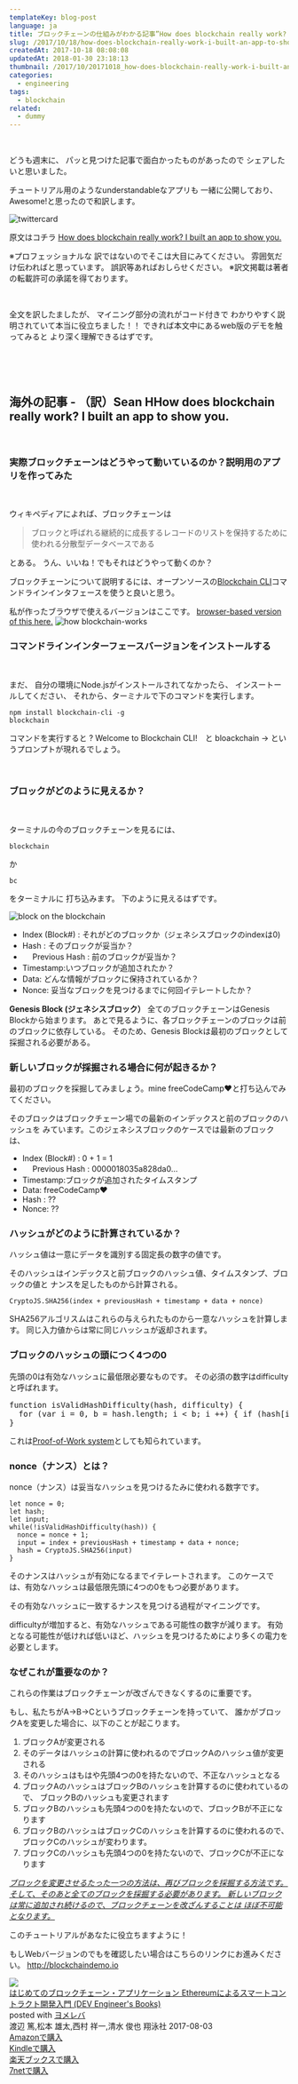 ```yaml
---
templateKey: blog-post
language: ja
title: ブロックチェーンの仕組みがわかる記事”How does blockchain really work? I built an app to show you.”を訳してみた
slug: /2017/10/18/how-does-blockchain-really-work-i-built-an-app-to-show-you-translate-ja
createdAt: 2017-10-18 08:08:08
updatedAt: 2018-01-30 23:18:13
thumbnail: /2017/10/20171018_how-does-blockchain-really-work-i-built-an-app-to-show-you-translate-ja/thumbnail.png
categories:
  - engineering
tags:
  - blockchain
related:
  - dummy
---
```


&nbsp;

どうも週末に、
パッと見つけた記事で面白かったものがあったので
シェアしたいと思いました。

チュートリアル用のようなunderstandableなアプリも
一緒に公開しており、
Awesome!と思ったので和訳します。

<img class="post-image" src="https://statics.ver-1-0.xyz/uploads/2017/10/20171018_how-does-blockchain-really-work-i-built-an-app-to-show-you-translate-ja/twittercard.png" alt="twittercard"/>

原文はコチラ
<a href="https://medium.freecodecamp.org/how-does-blockchain-really-work-i-built-an-app-to-show-you-6b70cd4caf7d">How does blockchain really work? I built an app to show you.</a>

※プロフェッショナルな
訳ではないのでそこは大目にみてください。
雰囲気だけ伝わればと思っています。
誤訳等あればおしらせください。
※訳文掲載は著者の転載許可の承諾を得ております。

&nbsp;

全文を訳したましたが、
マイニング部分の流れがコード付きで
わかりやすく説明されていて本当に役立ちました！！
できれば本文中にあるweb版のデモを触ってみると
より深く理解できるはずです。

&nbsp;

<div class="adsense-double-rect"></div>

&nbsp;
<h2 class="chapter">海外の記事 - （訳）Sean HHow does blockchain really work? I built an app to show you.</h2>
&nbsp;
<h3 class="section">実際ブロックチェーンはどうやって動いているのか？説明用のアプリを作ってみた</h3>


&nbsp;

ウィキペディアによれば、ブロックチェーンは
<blockquote>ブロックと呼ばれる継続的に成長するレコードのリストを保持するために
使われる分散型データベースである</blockquote>
とある。
うん、いいね！でもそれはどうやって動くのか？

ブロックチェーンについて説明するには、オープンソースの<a href="https://github.com/seanseany/blockchain-cli">Blockchain CLI</a>コマンドラインインタフェースを使うと良いと思う。

私が作ったブラウザで使えるバージョンはここです。
<a href="http://blockchaindemo.io/">browser-based version of this here.</a>
<img class="post-image" src="https://statics.ver-1-0.xyz/uploads/2017/10/20171018_how-does-blockchain-really-work-i-built-an-app-to-show-you-translate-ja/how-blockchain-works.png" alt="how blockchain-works"/>


<h3 class="section">コマンドラインインターフェースバージョンをインストールする</h3>


&nbsp;

まだ、
自分の環境にNode.jsがインストールされてなかったら、
インスートールしてください、
それから、ターミナルで下のコマンドを実行します。
```
npm install blockchain-cli -g
blockchain

```
コマンドを実行すると
? Welcome to Blockchain CLI!　と bloackchain →
というプロンプトが現れるでしょう。

&nbsp;
<h3 class="section">ブロックがどのように見えるか？</h3>


&nbsp;

ターミナルの今のブロックチェーンを見るには、
```
blockchain
```
か
```
bc
```
をターミナルに
打ち込みます。
下のように見えるはずです。

<img class="post-image" src="https://statics.ver-1-0.xyz/uploads/2017/10/20171018_how-does-blockchain-really-work-i-built-an-app-to-show-you-translate-ja/block-on-the-blockchain.png" alt="block on the blockchain"/>

<ul>
 	<li>Index (Block#) : それがどのブロックか（ジェネシスブロックのindexは0)</li>
 	<li>Hash : そのブロックが妥当か？</li>
 	<li>　 Previous Hash : 前のブロックが妥当か？</li>
 	<li>Timestamp:いつブロックが追加されたか？</li>
 	<li>Data: どんな情報がブロックに保持されているか？</li>
 	<li>Nonce: 妥当なブロックを見つけるまでに何回イテレートしたか？</li>
</ul>

**Genesis Block (ジェネシスブロック）**
全てのブロックチェーンはGenesis Blockから始まります。
あとで見るように、各ブロックチェーンのブロックは前のブロックに依存している。
そのため、Genesis Blockは最初のブロックとして採掘される必要がある。

<h3 class="section">新しいブロックが採掘される場合に何が起きるか？</h3>

最初のブロックを採掘してみましょう。mine freeCodeCamp♥︎と打ち込んでみてください。

そのブロックはブロックチェーン場での最新のインデックスと前のブロックのハッシュを
みています。このジェネシスブロックのケースでは最新のブロックは、

<ul>
 	<li>Index (Block#) : 0 + 1 = 1</li>
 	<li>　 Previous Hash : 0000018035a828da0…</li>
 	<li>Timestamp:ブロックが追加されたタイムスタンプ</li>
 	<li>Data: freeCodeCamp♥︎</li>
 	<li>Hash : ??</li>
 	<li>Nonce: ??</li>
</ul>

<h3 class="section">ハッシュがどのように計算されているか？</h3>

ハッシュ値は一意にデータを識別する固定長の数字の値です。

そのハッシュはインデックスと前ブロックのハッシュ値、タイムスタンプ、ブロックの値と
ナンスを足したものから計算される。

```
CryptoJS.SHA256(index + previousHash + timestamp + data + nonce)
```

SHA256アルゴリスムはこれらの与えられたものから一意なハッシュを計算します。
同じ入力値からは常に同じハッシュが返却されます。

<h3 class="section">ブロックのハッシュの頭につく4つの0</h3>

先頭の0は有効なハッシュに最低限必要なものです。
その必須の数字はdifficultyと呼ばれます。
<pre>function isValidHashDifficulty(hash, difficulty) {
  for (var i = 0, b = hash.length; i < b; i ++) { if (hash[i] !== '0') { break; } } return i >= difficulty;
}
</pre>
これは<a href="https://en.wikipedia.org/wiki/Proof-of-work_system">Proof-of-Work system</a>としても知られています。

<h3 class="section">nonce（ナンス）とは？</h3>

nonce（ナンス）は妥当なハッシュを見つけるたみに使われる数字です。

```
let nonce = 0;
let hash;
let input;
while(!isValidHashDifficulty(hash)) {
  nonce = nonce + 1;
  input = index + previousHash + timestamp + data + nonce;
  hash = CryptoJS.SHA256(input)
}

```
そのナンスはハッシュが有効になるまでイテレートされます。
このケースでは、有効なハッシュは最低限先頭に4つの0をもつ必要があります。

その有効なハッシュに一致するナンスを見つける過程がマイニングです。

difficultyが増加すると、有効なハッシュである可能性の数字が減ります。
有効となる可能性が低ければ低いほど、ハッシュを見つけるためにより多くの電力を必要とします。

<h3 class="section">なぜこれが重要なのか？</h3>

これらの作業はブロックチェーンが改ざんできなくするのに重要です。

もし、私たちがA->B->Cというブロックチェーンを持っていて、
誰かがブロックAを変更した場合に、以下のことが起こります。
<ol>
 	<li>ブロックAが変更される</li>
 	<li>そのデータはハッシュの計算に使われるのでブロックAのハッシュ値が変更される</li>
 	<li>そのハッシュはもはや先頭4つの0を持たないので、不正なハッシュとなる</li>
 	<li>ブロックAのハッシュはブロックBのハッシュを計算するのに使われているので、
ブロックBのハッシュも変更されます</li>
 	<li>ブロックBのハッシュも先頭4つの0を持たないので、ブロックBが不正になります</li>
 	<li>ブロックBのハッシュはブロックCのハッシュを計算するのに使われるので、
ブロックCのハッシュが変わります。</li>
 	<li>ブロックCのハッシュも先頭4つの0を持たないので、ブロックCが不正になります</li>
</ol>
<span style="text-decoration: underline;"><em>ブロックを変更させるたった一つの方法は、再びブロックを採掘する方法です。
そして、そのあと全てのブロックを採掘する必要があります。
新しいブロックは常に追加され続けるので、ブロックチェーンを改ざんすることは
ほぼ不可能となります。</em></span>

このチュートリアルがあなたに役立ちますように！

もしWebバージョンのでもを確認したい場合はこちらのリンクにお進みください。
<a href="http://blockchaindemo.io">http://blockchaindemo.io</a>

<div class="cstmreba"><div class="booklink-box"><div class="booklink-image"><a href="http://www.amazon.co.jp/exec/obidos/asin/4798151343/llg01-22/" target="_blank" rel="nofollow" ><img src="https://images-fe.ssl-images-amazon.com/images/I/51ZDMhsrXWL._SL320_.jpg" style="border: none;" /></a></div><div class="booklink-info"><div class="booklink-name"><a href="http://www.amazon.co.jp/exec/obidos/asin/4798151343/llg01-22/" target="_blank" rel="nofollow" >はじめてのブロックチェーン・アプリケーション Ethereumによるスマートコントラクト開発入門 (DEV Engineer's Books)</a><div class="booklink-powered-date">posted with <a href="https://yomereba.com" rel="nofollow" target="_blank">ヨメレバ</a></div></div><div class="booklink-detail">渡辺 篤,松本 雄太,西村 祥一,清水 俊也 翔泳社 2017-08-03    </div><div class="booklink-link2"><div class="shoplinkamazon"><a href="http://www.amazon.co.jp/exec/obidos/asin/4798151343/llg01-22/" target="_blank" rel="nofollow" >Amazonで購入</a></div><div class="shoplinkkindle"><a href="http://www.amazon.co.jp/exec/obidos/ASIN/B07416W2PY/llg01-22/" target="_blank" rel="nofollow" >Kindleで購入</a></div><div class="shoplinkrakuten"><a href="https://hb.afl.rakuten.co.jp/hgc/163854b7.d97e8d5b.163854b8.3c41ae34/?pc=http%3A%2F%2Fbooks.rakuten.co.jp%2Frb%2F15008160%2F%3Fscid%3Daf_ich_link_urltxt%26m%3Dhttp%3A%2F%2Fm.rakuten.co.jp%2Fev%2Fbook%2F" target="_blank" rel="nofollow" >楽天ブックスで購入</a></div><div class="shoplinkseven"><a href="https://px.a8.net/svt/ejp?a8mat=2TXHHI+FDP7OQ+2N1Y+BW8O2&a8ejpredirect=http%3A%2F%2F7af-ent.omni7.jp%2Frelay%2Faffiliate%2FentranceProcess.do%3Furl%3Dhttp%253A%252F%252F7net.omni7.jp%252Fsearch%252F%253FsearchKeywordFlg%253D1%2526keyword%253D4-79-815134-2%252520%25257C%2525204-798-15134-2%252520%25257C%2525204-7981-5134-2%252520%25257C%2525204-79815-134-2%252520%25257C%2525204-798151-34-2%252520%25257C%2525204-7981513-4-2" target="_blank" rel="nofollow" >7netで購入</a><img border="0" width="1" height="1" src="https://www17.a8.net/0.gif?a8mat=2TXHHI+FDP7OQ+2N1Y+BW8O2" alt=""></div>            	  	  	  	</div></div><div class="booklink-footer"></div></div></div>

